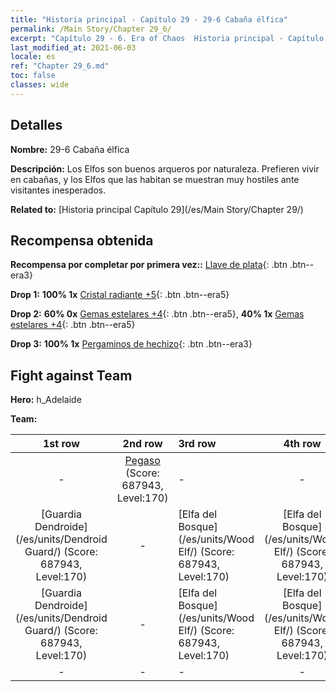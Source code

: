 ```yaml
---
title: "Historia principal - Capítulo 29 - 29-6 Cabaña élfica"
permalink: /Main Story/Chapter 29_6/
excerpt: "Capítulo 29 - 6. Era of Chaos  Historia principal - Capítulo 29_6. 29-6 Cabaña élfica"
last_modified_at: 2021-06-03
locale: es
ref: "Chapter 29_6.md"
toc: false
classes: wide
---
```


## Detalles

 **Nombre:** 29-6 Cabaña élfica

 **Descripción:** Los Elfos son buenos arqueros por naturaleza. Prefieren vivir en cabañas, y los Elfos que las habitan se muestran muy hostiles ante visitantes inesperados.

 **Related to:** [Historia principal Capítulo 29](/es/Main Story/Chapter 29/)

## Recompensa obtenida

 **Recompensa por completar por primera vez::** [Llave de plata](/ItemsES/con_693/){: .btn .btn--era3}

 **Drop 1:** **100% 1x** [Cristal radiante +5](/ItemsES/mat_101/){: .btn .btn--era5}

 **Drop 2:** **60% 0x** [Gemas estelares +4](/ItemsES/mat_93/){: .btn .btn--era5}, **40% 1x** [Gemas estelares +4](/ItemsES/mat_93/){: .btn .btn--era5}

 **Drop 3:** **100% 1x** [Pergaminos de hechizo](/ItemsES/con_694/){: .btn .btn--era3}


## Fight against Team
 **Hero:** h_Adelaide

 **Team:**


  | 1st row | 2nd row | 3rd row | 4th row |
  |:----:|:----:|:----|:----:|
  | - | [Pegaso](/es/units/Pegasus/) (Score: 687943, Level:170)  | - | - |
  | [Guardia Dendroide](/es/units/Dendroid Guard/) (Score: 687943, Level:170)  | - | [Elfa del Bosque](/es/units/Wood Elf/) (Score: 687943, Level:170)  | [Elfa del Bosque](/es/units/Wood Elf/) (Score: 687943, Level:170)  |
  | [Guardia Dendroide](/es/units/Dendroid Guard/) (Score: 687943, Level:170)  | - | [Elfa del Bosque](/es/units/Wood Elf/) (Score: 687943, Level:170)  | [Elfa del Bosque](/es/units/Wood Elf/) (Score: 687943, Level:170)  |
  | - | - | - | - |


